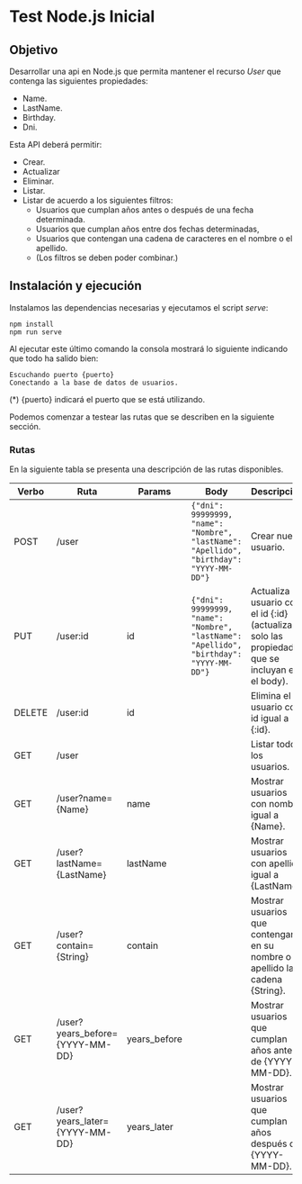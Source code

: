 # Test Node.js Inicial

## Objetivo

Desarrollar una api en Node.js que permita mantener el recurso *User* que contenga las siguientes propiedades:

* Name.
* LastName.
* Birthday.
* Dni.

Esta API deberá permitir:

* Crear.
* Actualizar
* Eliminar.
* Listar.
* Listar de acuerdo a los siguientes filtros:
    * Usuarios que cumplan años antes o después de una fecha determinada.
    * Usuarios que cumplan años entre dos fechas determinadas,
    * Usuarios que contengan una cadena de caracteres en el nombre o el apellido.
    * (Los filtros se deben poder combinar.)

## Instalación y ejecución

Instalamos las dependencias necesarias y ejecutamos el script *serve*:

```console
npm install
npm run serve
```

Al ejecutar este último comando la consola mostrará lo siguiente indicando que todo ha salido bien:

```console
Escuchando puerto {puerto}
Conectando a la base de datos de usuarios.
```
(*) {puerto} indicará el puerto que se está utilizando.

Podemos comenzar a testear las rutas que se describen en la siguiente sección.

### Rutas

En la siguiente tabla se presenta una descripción de las rutas disponibles.

Verbo | Ruta | Params | Body | Descripción
------------ | ------------- | ------------- | ------------- | -------------
POST | /user | |`{"dni": 99999999, "name": "Nombre", "lastName": "Apellido", "birthday": "YYYY-MM-DD"}` | Crear nuevo usuario.
PUT | /user:id | id |`{"dni": 99999999, "name": "Nombre", "lastName": "Apellido", "birthday": "YYYY-MM-DD"}` | Actualiza al usuario con el id {:id} (actualizará solo las propiedades que se incluyan en el body).
DELETE | /user:id | id | | Elimina el usuario con id igual a {:id}.
GET | /user | | | Listar todos los usuarios.
GET | /user?name={Name} | name | | Mostrar usuarios con nombre igual a {Name}.
GET | /user?lastName={LastName} | lastName | | Mostrar usuarios con apellido igual a {LastName}.
GET | /user?contain={String} | contain| | Mostrar usuarios que contengan en su nombre o apellido la cadena {String}.
GET | /user?years_before={YYYY-MM-DD} | years_before | | Mostrar usuarios que cumplan años antes de {YYYY-MM-DD}.
GET | /user?years_later={YYYY-MM-DD} | years_later | | Mostrar usuarios que cumplan años después de {YYYY-MM-DD}.
